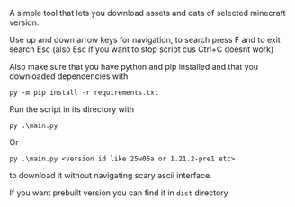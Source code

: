 A simple tool that lets you download assets and data of selected minecraft version.

Use up and down arrow keys for navigation, to search press F and to exit search Esc (also Esc if you want to stop script cus Ctrl+C doesnt work) 

Also make sure that you have python and pip installed and that you downloaded dependencies with
```
py -m pip install -r requirements.txt
```

Run the script in its directory with
```
py .\main.py
```


Or
```
py .\main.py <version id like 25w05a or 1.21.2-pre1 etc>
```
to download it without navigating scary ascii interface.

If you want prebuilt version you can find it in `dist` directory
